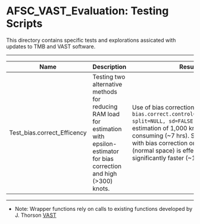 # AFSC_VAST_Evaluation: Testing Scripts

This directory contains specific tests and explorations assicated with updates to TMB and VAST software. 

***

Name                            | Description | Result
--------------------------------|-------------|------------------------
Test_bias.correct_Efficency     | Testing two alternative methods for reducing RAM load for estimation with epsilon-estimator for bias correction and high (>300) knots. | Use of bias correction control options `bias.correct.control=list(nsplit=200, split=NULL, sd=FALSE)` allows estimation of 1,000 knots, but is time consuming (~7 hrs). Specifying model with bias correction only for the index (normal space) is effective and significantly faster (~1.5 hrs).

***

*	Note: Wrapper functions rely on calls to existing functions developed by J. Thorson [VAST](https://github.com/James-Thorson/VAST)